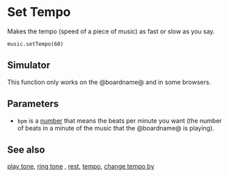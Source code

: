 # Set Tempo

Makes the tempo (speed of a piece of music) as fast or slow as you say.

```sig
music.setTempo(60)
```

## Simulator

This function only works on the @boardname@ and in some browsers.

## Parameters

* `bpm` is a [number](/types/number) that means the beats per minute you want (the number of beats in a minute of the music that the @boardname@ is playing).

## See also

[play tone](/reference/music/play-tone), [ring tone](/reference/music/ring-tone) , [rest](/reference/music/rest), [tempo](/reference/music/tempo), [change tempo by](/reference/music/change-tempo-by)